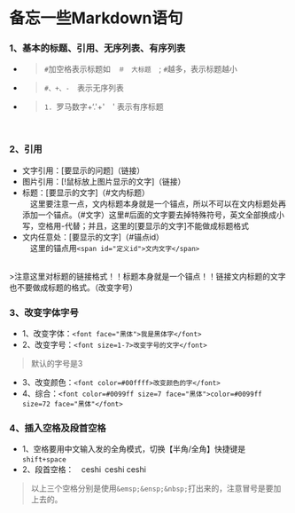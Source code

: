 # 备忘一些Markdown语句

### 1、基本的标题、引用、无序列表、有序列表
+ >`#`加空格表示标题如　`＃　大标题`　; `#`越多，表示标题越小
+ >`#、+、-`　表示无序列表
+ >`1. `罗马数字+‘.'+'　' 表示有序标题
<br>


### 2、引用
+ 文字引用：[要显示的问题]（链接）<br>
+ 图片引用：[!鼠标放上图片显示的文字]（链接）
+ 标题：[要显示的文字]（#文内标题）<br>
&emsp;这里要注意一点，文内标题本身就是一个锚点，所以不可以在文内标题处再添加一个锚点。（#文字）这里#后面的文字要去掉特殊符号，英文全部换成小写，空格用-代替；并且，这里的[要显示的文字]不能做成标题格式
+ 文内任意处：[要显示的文字]（#锚点id）<br>
&emsp;这里的锚点用`<span id="定义id">文内文字</span>`
<br>
>注意这里对标题的链接格式！！标题本身就是一个锚点！！链接文内标题的文字也不要做成标题的格式。（改变字号）
<br>


### 3、改变字体字号
+ 1、改变字体：`<font face="黑体">我是黑体字</font>`
+ 2、改变字号：`<font size=1-7>改变字号的文字</font>`
>默认的字号是3
+ 3、改变颜色：`<font color=#00ffff>改变颜色的字</font>`
+ 4、综合：`<font color=#0099ff size=7 face="黑体">color=#0099ff size=72 face="黑体"</font>`

### 4、插入空格及段首空格
+ 1、空格要用中文输入发的全角模式，切换【半角/全角】快捷键是`shift+space`
+ 2、段首空格：&emsp;ceshi&ensp;ceshi&nbsp;ceshi
> 以上三个空格分别是使用`&emsp;&ensp;&nbsp;`打出来的，注意冒号是要加上去的。